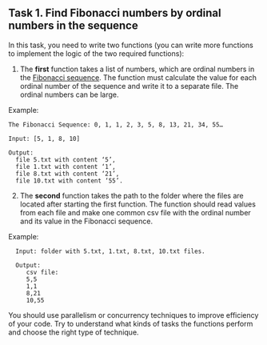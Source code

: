 ## Task 1. Find Fibonacci numbers by ordinal numbers in the sequence

In this task, you need to write two functions 
(you can write more functions to implement the logic of the two required functions):

1. The **first** function takes a list of numbers, which are ordinal numbers 
in the [Fibonacci sequence](https://en.wikipedia.org/wiki/Fibonacci_number). 
The function must calculate the value for each ordinal number of the sequence and write it to a separate file. 
The ordinal numbers can be large.

Example:

    The Fibonacci Sequence: 0, 1, 1, 2, 3, 5, 8, 13, 21, 34, 55…

    Input: [5, 1, 8, 10]

    Output: 
      file 5.txt with content ‘5’, 
      file 1.txt with content ‘1’, 
      file 8.txt with content ‘21’, 
      file 10.txt with content ‘55’.

      

2. The **second** function takes the path to the folder where the files are located after starting the first function. 
The function should read values from each file and make one common csv file 
with the ordinal number and its value in the Fibonacci sequence.
	
Example:
   
      Input: folder with 5.txt, 1.txt, 8.txt, 10.txt files.

      Output: 
         csv file:
         5,5
         1,1
         8,21
         10,55

You should use parallelism or concurrency techniques to improve efficiency of your code. 
Try to understand what kinds of tasks the functions perform and choose the right type of technique.



